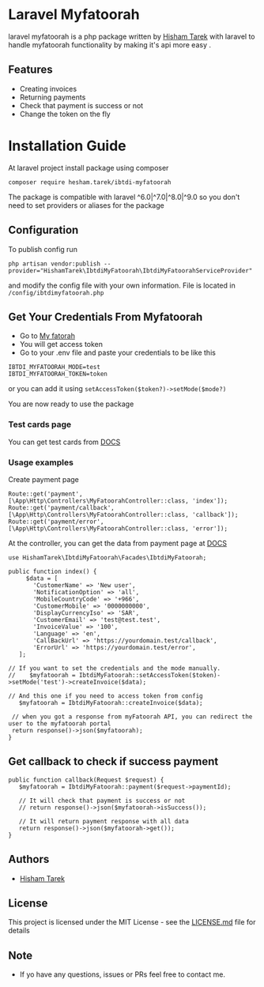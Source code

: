 # Laravel Myfatoorah
laravel myfatoorah is a php package written by [Hisham Tarek](https://github.com/HishamTarek74) with laravel to handle myfatoorah functionality by making it's api more easy .

## Features
- Creating invoices
- Returning payments
- Check that payment is success or not
- Change the token on the fly

# Installation Guide
At laravel project install package using composer
```
composer require hesham.tarek/ibtdi-myfatoorah
```
The package is compatible with laravel ^6.0|^7.0|^8.0|^9.0 so you don't need to set providers or aliases for the package

## Configuration
To publish config run
```
php artisan vendor:publish --provider="HishamTarek\IbtdiMyFatoorah\IbtdiMyFatoorahServiceProvider"
```
and modify the config file with your own information. File is located in `/config/ibtdimyfatoorah.php`

## Get Your Credentials From Myfatoorah
- Go to [My fatorah](https://www.myfatoorah.com/)
- You will get access token
- Go to your .env file and paste your credentials to be like this

 ```
IBTDI_MYFATOORAH_MODE=test
IBTDI_MYFATOORAH_TOKEN=token
 ```
or you can add it using `setAccessToken($token?)->setMode($mode?)`

You are now ready to use the package

### Test cards page
You can get test cards from [DOCS](https://myfatoorah.readme.io/docs/test-cards)

### Usage examples

Create payment page
 ```
Route::get('payment', [\App\Http\Controllers\MyFatoorahController::class, 'index']);
Route::get('payment/callback', [\App\Http\Controllers\MyFatoorahController::class, 'callback']);
Route::get('payment/error', [\App\Http\Controllers\MyFatoorahController::class, 'error']);
 ```
At the controller, you can get the data from payment page at [DOCS](https://myfatoorah.readme.io/docs)
 ```
 use HishamTarek\IbtdiMyFatoorah\Facades\IbtdiMyFatoorah;
 
 public function index() {
      $data = [
        'CustomerName' => 'New user',
        'NotificationOption' => 'all',
        'MobileCountryCode' => '+966',
        'CustomerMobile' => '0000000000',
        'DisplayCurrencyIso' => 'SAR',
        'CustomerEmail' => 'test@test.test',
        'InvoiceValue' => '100',
        'Language' => 'en',
        'CallBackUrl' => 'https://yourdomain.test/callback',
        'ErrorUrl' => 'https://yourdomain.test/error',
    ];

// If you want to set the credentials and the mode manually.
//    $myfatoorah = IbtdiMyFatoorah::setAccessToken($token)->setMode('test')->createInvoice($data);

// And this one if you need to access token from config
    $myfatoorah = IbtdiMyFatoorah::createInvoice($data);

  // when you got a response from myFatoorah API, you can redirect the user to the myfatoorah portal 
  return response()->json($myfatoorah);
}
 ```
## Get callback to check if success payment
  ```
  public function callback(Request $request) {
     $myfatoorah = IbtdiMyFatoorah::payment($request->paymentId);

     // It will check that payment is success or not
     // return response()->json($myfatoorah->isSuccess());
     
     // It will return payment response with all data
     return response()->json($myfatoorah->get());
  }
  ```

## Authors

- [Hisham Tarek](https://github.com/HishamTarek74)

## License

This project is licensed under the MIT License - see the [LICENSE.md](LICENSE.md) file for details

## Note

* If yo have any questions, issues or PRs feel free to contact me.
